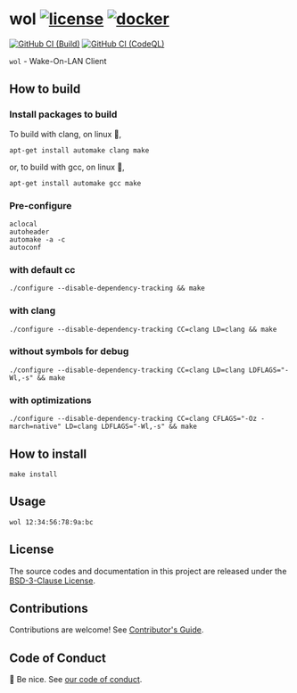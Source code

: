 # wol [![license][license-image]][license-url] [![docker][docker-image]][docker-url]

[![GitHub CI (Build)][github-build-image]][github-build-url] [![GitHub CI (CodeQL)][github-codeql-image]][github-codeql-url]

`wol` - Wake-On-LAN Client

## How to build

### Install packages to build

To build with clang, on linux :penguin:,

```shell
apt-get install automake clang make
```

or, to build with gcc, on linux :penguin:,

```shell
apt-get install automake gcc make
```

### Pre-configure

```shell
aclocal
autoheader
automake -a -c
autoconf
```

### with default cc

```shell
./configure --disable-dependency-tracking && make
```

### with clang

```shell
./configure --disable-dependency-tracking CC=clang LD=clang && make
```

### without symbols for debug

```shell
./configure --disable-dependency-tracking CC=clang LD=clang LDFLAGS="-Wl,-s" && make
```

### with optimizations

```shell
./configure --disable-dependency-tracking CC=clang CFLAGS="-Oz -march=native" LD=clang LDFLAGS="-Wl,-s" && make
```

## How to install

```shell
make install
```

## Usage

```shell
wol 12:34:56:78:9a:bc
```

## License

The source codes and documentation in this project are released under the [BSD-3-Clause License](https://github.com/kei-g/wol/blob/main/COPYING).

## Contributions

Contributions are welcome! See [Contributor's Guide](https://github.com/kei-g/wol/blob/main/CONTRIBUTING.md).

## Code of Conduct

:clap: Be nice. See [our code of conduct](https://github.com/kei-g/wol/blob/main/CODE_OF_CONDUCT.md).

[docker-image]:https://img.shields.io/docker/v/snowstep/wol?logo=docker
[docker-url]:https://hub.docker.com/r/snowstep/wol
[github-build-image]:https://github.com/kei-g/wol/actions/workflows/build.yml/badge.svg
[github-build-url]:https://github.com/kei-g/wol/actions/workflows/build.yml
[github-codeql-image]:https://github.com/kei-g/wol/actions/workflows/codeql.yml/badge.svg
[github-codeql-url]:https://github.com/kei-g/wol/actions/workflows/codeql.yml
[github-url]:https://github.com/kei-g/wol
[license-image]:https://img.shields.io/github/license/kei-g/wol
[license-url]:https://opensource.org/licenses/BSD-3-Clause
